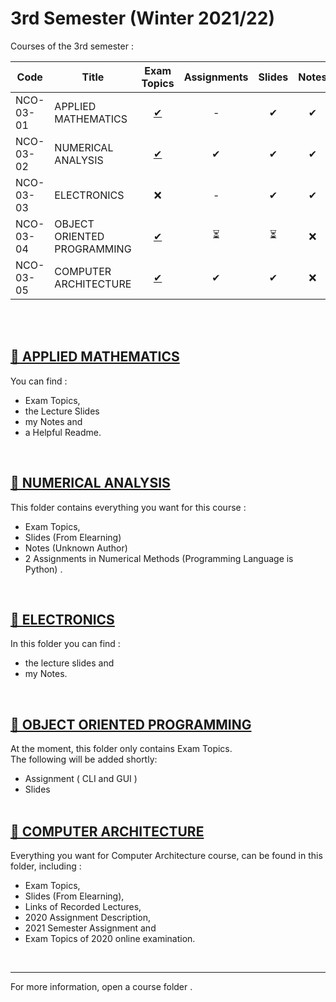 # 3rd Semester (Winter 2021/22)

Courses of the 3rd semester :

| Code      | Title                                | Exam Topics | Assignments | Slides | Notes | 
| --------- | ------------------------------------ | :---------: | :---------: | :----: | :---: |  
| NCO-03-01 | APPLIED MATHEMATICS               | [ ✔ ](https://github.com/tsiggi/CSD-Auth/tree/main/3rd%20Semester/Applied%20Mathematics/%CE%98%CE%AD%CE%BC%CE%B1%CF%84%CE%B1)     | -          | ✔      | ✔    |  
| NCO-03-02 | NUMERICAL ANALYSIS                | [ ✔ ](https://github.com/tsiggi/CSD-Auth/tree/main/3rd%20Semester/Numerical-Analysis/%CE%98%CE%AD%CE%BC%CE%B1%CF%84%CE%B1)     | ✔          | ✔      | ✔    | 
| NCO-03-03 | ELECTRONICS                       | ❌         | -          | ✔      |  ✔   | 
| NCO-03-04 | OBJECT ORIENTED PROGRAMMING       | [ ✔ ](https://github.com/tsiggi/CSD-Auth/tree/main/3rd%20Semester/Object%20Oriented%20Programming/%CE%98%CE%AD%CE%BC%CE%B1%CF%84%CE%B1)     | ⏳         | ⏳     | ❌   | 
| NCO-03-05 | COMPUTER ARCHITECTURE             | [ ✔ ](https://github.com/tsiggi/CSD-Auth/tree/main/3rd%20Semester/Computer%20Architecture/%CE%98%CE%AD%CE%BC%CE%B1%CF%84%CE%B1)     | ✔          | ✔      | ❌   | 
 
<br /><br />

## [📁 APPLIED MATHEMATICS](https://github.com/tsiggi/CSD-Auth/tree/main/3rd%20Semester/Applied%20Mathematics)

You can find : 
- Exam Topics,
- the Lecture Slides
- my Notes and 
- a Helpful Readme.

<br/>

## [📁 NUMERICAL ANALYSIS](https://github.com/tsiggi/CSD-Auth/tree/main/3rd%20Semester/Numerical-Analysis)

This folder contains everything you want for this course :  
- Exam Topics,
- Slides (From Elearning)
- Notes (Unknown Author)
- 2 Assignments in Numerical Methods (Programming Language is Python) .

<br/>

## [📁 ELECTRONICS](https://github.com/tsiggi/CSD-Auth/tree/main/3rd%20Semester/Electronics)

In this folder you can find :
- the lecture slides and
- my Notes. 

<br />

## [📁 OBJECT ORIENTED PROGRAMMING](https://github.com/tsiggi/CSD-Auth/tree/main/3rd%20Semester/Object%20Oriented%20Programming)

At the moment, this folder only contains Exam Topics.<br/>
The following will be added shortly:
- Assignment ( CLI and GUI )
- Slides <br /><br />

## [📁 COMPUTER ARCHITECTURE](https://github.com/tsiggi/CSD-Auth/tree/main/3rd%20Semester/Computer%20Architecture)

Everything you want for Computer Architecture course, can be found in this folder, including :
- Exam Topics,
- Slides (From Elearning),
- Links of Recorded Lectures,
- 2020 Assignment Description,
- 2021 Semester Assignment and
- Exam Topics of 2020 online examination.

<br />

<hr />
For more information, open a course folder .